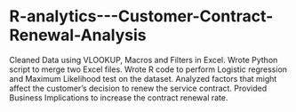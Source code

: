 # R-analytics---Customer-Contract-Renewal-Analysis

Cleaned Data using VLOOKUP, Macros and Filters in Excel. Wrote Python script to merge two Excel files. Wrote R code to perform Logistic regression and Maximum Likelihood test on the dataset. Analyzed factors that might affect the customer’s decision to renew the service contract. Provided Business Implications to increase the contract renewal rate.
